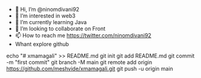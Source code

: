 - 👋 Hi, I’m @ninomdivani92
- 👀 I’m interested in web3
- 🌱 I’m currently learning Java
- 💞️ I’m looking to collaborate on Front
- 📫 How to reach me https://twitter.com/ninomdivani92
- Whant explore github

<!---
ninomdivani92/ninomdivani92 is a ✨ special ✨ repository because its `README.md` (this file) appears on your GitHub profile.
You can click the Preview link to take a look at your changes.
--->
echo "# xmamagali" >> README.md
git init
git add README.md
git commit -m "first commit"
git branch -M main
git remote add origin https://github.com/meshvide/xmamagali.git
git push -u origin main
